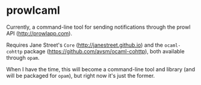 # prowlcaml

Currently, a command-line tool for sending notifications through the prowl API
(http://prowlapp.com). 

Requires Jane Street's `Core` (http://janestreet.github.io) and the
`ocaml-cohttp` package (https://github.com/avsm/ocaml-cohttp), both available
through `opam`.

When I have the time, this will become a command-line tool and library (and
will be packaged for `opam`), but right now it's just the former.
